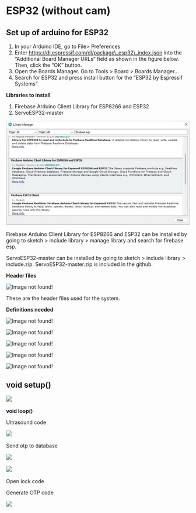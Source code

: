 # ESP32 (without cam)

## Set up of arduino for ESP32

1. In your Arduino IDE, go to File> Preferences.
1. Enter https://dl.espressif.com/dl/package\_esp32\_index.json into the “Additional Board Manager URLs” field as shown in the figure below. Then, click the “OK” button.
1. Open the Boards Manager. Go to Tools > Board > Boards Manager…
1. Search for ESP32 and press install button for the “ESP32 by Espressif Systems”

**Libraries to install**

1. Firebase Arduino Client Library for ESP8266 and ESP32
1. ServoESP32-master

![Image not found!](https://github.com/Xeropyt/IOTS-Project/blob/main/Images/321.jpeg?raw=true)

Firebase Arduino Client Library for ESP8266 and ESP32 can be installed by going to sketch > include library > manage library and search for firebase esp.

ServoESP32-master can be installed by going to sketch > include library > include.zip. ServoESP32-master.zip is included in the github.

**Header files**

![Image not found!](https://github.com/Xeropyt/IOTS-Project/blob/main/Images/322.png?raw=true)

These are the header files used for the system.

**Definitions needed**

![Image not found!](https://github.com/Xeropyt/IOTS-Project/blob/main/Images/323.png?raw=true)

![Image not found!](https://github.com/Xeropyt/IOTS-Project/blob/main/Images/324.png?raw=true)

![Image not found!](https://github.com/Xeropyt/IOTS-Project/blob/main/Images/325.png?raw=true)

![Image not found!](https://github.com/Xeropyt/IOTS-Project/blob/main/Images/326.png?raw=true)

![Image not found!](https://github.com/Xeropyt/IOTS-Project/blob/main/Images/327.png?raw=true)

## void setup()

![](Aspose.Words.921cebd0-e2fd-40a3-bba6-219666373839.008.jpeg)

**void loop()**

Ultrasound code

![](Aspose.Words.921cebd0-e2fd-40a3-bba6-219666373839.009.png)

Send otp to database

![](Aspose.Words.921cebd0-e2fd-40a3-bba6-219666373839.010.jpeg)

![](Aspose.Words.921cebd0-e2fd-40a3-bba6-219666373839.011.png)

Open lock code

Generate OTP code

![](Aspose.Words.921cebd0-e2fd-40a3-bba6-219666373839.012.png)
